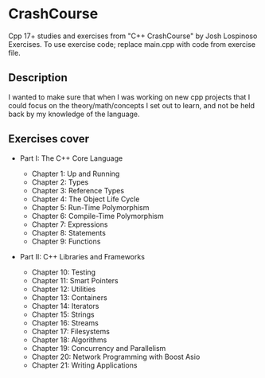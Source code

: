# CrashCourse

Cpp 17+ studies and exercises from "C++ CrashCourse" by Josh Lospinoso Exercises. To use exercise code; replace main.cpp with code from exercise file.

## Description

I wanted to make sure that when I was working on new cpp projects that I could focus on the theory/math/concepts 
I set out to learn, and not be held back by my knowledge of the language.

## Exercises cover

* Part I: The C++ Core Language
  * Chapter 1: Up and Running
  * Chapter 2: Types
  * Chapter 3: Reference Types
  * Chapter 4: The Object Life Cycle
  * Chapter 5: Run-Time Polymorphism
  * Chapter 6: Compile-Time Polymorphism
  * Chapter 7: Expressions
  * Chapter 8: Statements
  * Chapter 9: Functions
    
* Part II: C++ Libraries and Frameworks
  * Chapter 10: Testing
  * Chapter 11: Smart Pointers
  * Chapter 12: Utilities
  * Chapter 13: Containers
  * Chapter 14: Iterators
  * Chapter 15: Strings
  * Chapter 16: Streams
  * Chapter 17: Filesystems
  * Chapter 18: Algorithms
  * Chapter 19: Concurrency and Parallelism
  * Chapter 20: Network Programming with Boost Asio
  * Chapter 21: Writing Applications
